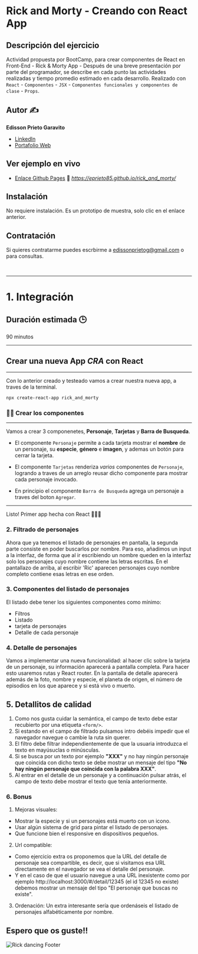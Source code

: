 # Rick and Morty - Creando con React App

## Descripción del ejercicio

Actividad propuesta por BootCamp, para crear componentes de React en Front-End - Rick & Morty App -
Después de una breve presentación por parte del programador, se describe en cada punto las actividades realizadas y tiempo promedio estimado en cada desarrollo. 
Realizado con `React` - `Componentes` - `JSX` - `Componentes funcionales y componentes de clase` - `Props`.

## Autor ✍️
**Edisson Prieto Garavito**
 
- [LinkedIn](https://www.linkedin.com/in/eprietog/)
- [Portafolio Web](https://www.linkedin.com/in/eprietog/)
<!-- - [Behance](https://www.linkedin.com/in/eprietog/) -->

## Ver ejemplo en vivo
- [Enlace Github Pages](https://eprieto85.github.io/rick_and_morty/) 🔗 *https://eprieto85.github.io/rick_and_morty/*

## Instalación 
No requiere instalación. Es un prototipo de muestra, solo clic en el enlace anterior.

## Contratación
Si quieres contratarme puedes escrbirme a [edissonprietog@gmail.com](edissonprietog@gmail.com) o para consultas.

<br />


---

# 1. Integración

## **Duración estimada** 🕒

90 minutos
<br />

---

## Crear una nueva App _CRA_ con React

---

Con lo anterior creado y testeado vamos a crear nuestra nueva app, a traves de la terminal.

```bash
npx create-react-app rick_and_morty
```

### **👩‍💻 Crear los componentes**

---

Vamos a crear 3 componenetes, **Personaje**, **Tarjetas** y **Barra de Busqueda**.

- El componente `Personaje` permite a cada tarjeta mostrar el **nombre** de un personaje, su **especie**, **género** e **imagen**, y ademas un botón para cerrar la tarjeta.

- El componente `Tarjetas` renderiza *varios* componentes de `Personaje`, logrando a traves de un arreglo reusar dicho componente para mostrar cada personaje invocado.

- En principio el componente `Barra de Busqueda` agrega un personaje a traves del boton `Agregar`.

---


Listo! Primer app hecha con React 👏🏼🚀



### 2. Filtrado de personajes

Ahora que ya tenemos el listado de personajes en pantalla, la segunda parte consiste en poder buscarlos por nombre. Para eso, añadimos un input a la interfaz, de forma que al ir escribiendo un nombre queden en la interfaz solo los personajes cuyo nombre contiene las letras escritas. En el pantallazo de arriba, al escribir 'Ric' aparecen personajes cuyo nombre completo contiene esas letras en ese orden.

### 3. Componentes del listado de personajes

El listado debe tener los siguientes componentes como mínimo:

- Filtros
- Listado
- tarjeta de personajes
- Detalle de cada personaje

### 4. Detalle de personajes

Vamos a implementar una nueva funcionalidad: al hacer clic sobre la tarjeta de un personaje, su información aparecerá a pantalla completa. Para hacer esto usaremos rutas y React router. En la pantalla de detalle aparecerá además de la foto, nombre y especie, el planeta de origen, el número de episodios en los que aparece y si está vivo o muerto.

## 5. Detallitos de calidad

1. Como nos gusta cuidar la semántica, el campo de texto debe estar recubierto por una etiqueta `<form/>`.
2. Si estando en el campo de filtrado pulsamos intro debéis impedir que el navegador navegue o cambie la ruta sin querer.
3. El filtro debe filtrar independientemente de que la usuaria introduzca el texto en mayúsuclas o minúsculas.
4. Si se busca por un texto por ejemplo **"XXX"** y no hay ningún personaje que coincida con dicho texto se debe mostrar un mensaje del tipo **"No hay ningún personaje que coincida con la palabra XXX"**.
5. Al entrar en el detalle de un personaje y a continuación pulsar atrás, el campo de texto debe mostrar el texto que tenía anteriormente.

### 6. Bonus

1. Mejoras visuales:

- Mostrar la especie y si un personajes está muerto con un icono.
- Usar algún sistema de grid para pintar el listado de personajes.
- Que funcione bien el responsive en dispositivos pequeños.

2. Url compatible:

- Como ejercicio extra os proponemos que la URL del detalle de personaje sea compartible, es decir, que si visitamos esa URL directamente en el navegador se vea el detalle del personaje.
- Y en el caso de que el usuario navegue a una URL inexistente como por ejemplo http://localhost:3000/#/detail/12345 (el id 12345 no existe) debemos mostrar un mensaje del
  tipo "El personaje que buscas no existe".

3. Ordenación: Un extra interesante sería que ordenáseis el listado de personajes alfabéticamente por nombre.

## Espero que os guste!!

![Rick dancing](https://media2.giphy.com/media/35nU79vBbeOm4/giphy.gif?cid=ecf05e473155d3ac5d165524e2b17b11448c7f743f71c54a&rid=giphy.gif)
Footer